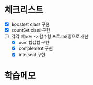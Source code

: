 # 체크리스트

- [x] boostset class 구현
- [x] countSet class 구현
- [ ] 각각 메쏘드 -> 함수형 프로그래밍으로 개선
    - [x] sum 합집합 구현
    - [x] complement 구현
    - [x] intersect 구현
# 학습메모
